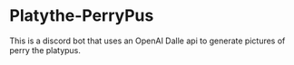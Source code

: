 # Platythe-PerryPus

This is a discord bot that uses an OpenAI Dalle api to generate pictures of perry the platypus. 


